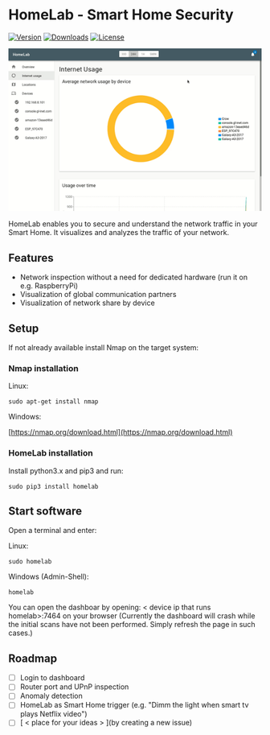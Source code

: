 # HomeLab - Smart Home Security

[![Version](https://img.shields.io/pypi/v/homelab.svg?style=plastic)](http://pypi.python.org/pypi/HomeLab/)
[![Downloads](https://img.shields.io/pypi/dm/homelab.svg?style=plastic)](http://pypi.python.org/pypi/HomeLab/)
[![License](https://img.shields.io/pypi/l/homelab.svg?style=plastic)](http://pypi.python.org/pypi/HomeLab/)

[![HomeLab demo](./img/banner.gif)](http://pypi.python.org/pypi/HomeLab/)

HomeLab enables you to secure and understand the network traffic in your Smart Home.
It visualizes and analyzes the traffic of your network.

## Features
  + Network inspection without a need for dedicated hardware (run it on e.g. RaspberryPi)
  + Visualization of global communication partners
  + Visualization of network share by device

## Setup
If not already available install Nmap on the target system:
### Nmap installation
Linux:
```
sudo apt-get install nmap
```

Windows:

[https://nmap.org/download.html](https://nmap.org/download.html)

### HomeLab installation
Install python3.x and pip3 and run:

```
sudo pip3 install homelab
```

## Start software
Open a terminal and enter:

Linux:
```
sudo homelab
```

Windows (Admin-Shell):
```
homelab
```

You can open the dashboar by opening:
< device ip that runs homelab>:7464 on your browser
(Currently the dashboard will crash while the initial scans have not been performed. Simply refresh the page in such cases.)

## Roadmap
  - [ ] Login to dashboard
  - [ ] Router port and UPnP inspection
  - [ ] Anomaly detection
  - [ ] HomeLab as Smart Home trigger (e.g. "Dimm the light when smart tv plays Netflix video")
  - [ ] [ < place for your ideas > ](by creating a new issue)
